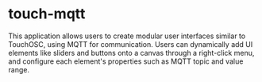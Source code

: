 # touch-mqtt
This application allows users to create modular user interfaces similar to TouchOSC, using MQTT for communication. Users can dynamically add UI elements like sliders and buttons onto a canvas through a right-click menu, and configure each element's properties such as MQTT topic and value range.
